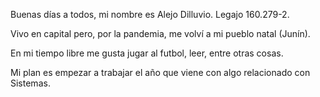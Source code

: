 Buenas días a todos, mi nombre es Alejo Dilluvio. Legajo 160.279-2.

Vivo en capital pero, por la pandemia, me volví a mi pueblo natal (Junín).

En mi tiempo libre me gusta jugar al futbol, leer, entre otras cosas.

Mi plan es empezar a trabajar el año que viene con algo relacionado con Sistemas.
